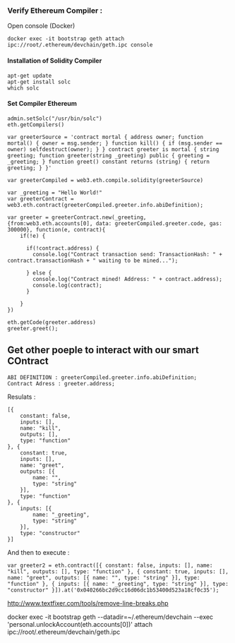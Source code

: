 ### Verify Ethereum Compiler : 

Open console (Docker)

```
docker exec -it bootstrap geth attach ipc://root/.ethereum/devchain/geth.ipc console
```
#### Installation of Solidity Compiler
```
apt-get update
apt-get install solc
which solc
```

#### Set Compiler Ethereum 
```
admin.setSolc("/usr/bin/solc")
eth.getCompilers()
```

```
var greeterSource = 'contract mortal { address owner; function mortal() { owner = msg.sender; } function kill() { if (msg.sender == owner) selfdestruct(owner); } } contract greeter is mortal { string greeting; function greeter(string _greeting) public { greeting = _greeting; } function greet() constant returns (string) { return greeting; } }'

var greeterCompiled = web3.eth.compile.solidity(greeterSource)
```

```
var _greeting = "Hello World!"
var greeterContract = web3.eth.contract(greeterCompiled.greeter.info.abiDefinition);

var greeter = greeterContract.new(_greeting,{from:web3.eth.accounts[0], data: greeterCompiled.greeter.code, gas: 300000}, function(e, contract){
    if(!e) {

      if(!contract.address) {
        console.log("Contract transaction send: TransactionHash: " + contract.transactionHash + " waiting to be mined...");

      } else {
        console.log("Contract mined! Address: " + contract.address);
        console.log(contract);
      }

    }
})
```

```
eth.getCode(greeter.address)
greeter.greet();
```

## Get other poeple to interact with our smart COntract 
```
ABI DEFINITION : greeterCompiled.greeter.info.abiDefinition;
Contract Adress : greeter.address;
```
Resulats : 

```
[{
    constant: false,
    inputs: [],
    name: "kill",
    outputs: [],
    type: "function"
}, {
    constant: true,
    inputs: [],
    name: "greet",
    outputs: [{
        name: "",
        type: "string"
    }],
    type: "function"
}, {
    inputs: [{
        name: "_greeting",
        type: "string"
    }],
    type: "constructor"
}]
```
And then to execute : 

```
var greeter2 = eth.contract([{ constant: false, inputs: [], name: "kill", outputs: [], type: "function" }, { constant: true, inputs: [], name: "greet", outputs: [{ name: "", type: "string" }], type: "function" }, { inputs: [{ name: "_greeting", type: "string" }], type: "constructor" }]).at('0x040266bc2d9cc16d06dc1b53400d523a18cf0c35');

```

http://www.textfixer.com/tools/remove-line-breaks.php

docker exec -it bootstrap geth --datadir=~/.ethereum/devchain --exec 'personal.unlockAccount(eth.accounts[0])' attach ipc://root/.ethereum/devchain/geth.ipc


